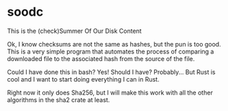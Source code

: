 # soodc
This is the (check)Summer Of Our Disk Content

Ok, I know checksums are not the same as hashes, but the pun is too good.
This is a very simple program that automates the process of comparing a downloaded file to the associated hash from the source of the file.

Could I have done this in bash? Yes! Should I have? Probably... But Rust is cool and I want to start doing everything I can in Rust.

Right now it only does Sha256, but I will make this work with all the other algorithms in the sha2 crate at least.
